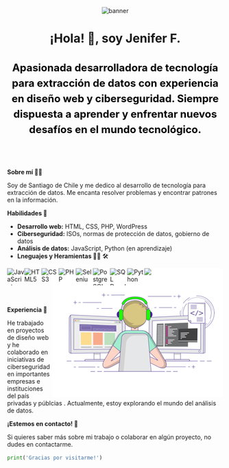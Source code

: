 <div align="center">
  <img src="https://img.freepik.com/vector-premium/tecnologia-diseno-arte-moderno-cabeza-humana-gafas-vr-innovaciones-herramientas-creativas_88272-4939.jpg?w=2000" alt="banner" style="max-width: 100%; height: auto; object-fit: cover;">
</div>

<h1 align="center">¡Hola! 👋, soy Jenifer F.</h1>

<h3 align="center" style="color: black; font-size: 24px; line-height: 1.5;">Apasionada desarrolladora de tecnología para extracción de datos con experiencia en diseño web y ciberseguridad. Siempre dispuesta a aprender y enfrentar nuevos desafíos en el mundo tecnológico.</h3>
<br>
<br>

**Sobre mí 👩‍💻**

Soy de Santiago de Chile  y me dedico al desarrollo de tecnología para extracción de datos. Me encanta resolver problemas y encontrar patrones en la información.

**Habilidades 🚀**

* **Desarrollo web:** HTML, CSS, PHP, WordPress
* **Ciberseguridad:** ISOs, normas de protección de datos, gobierno de datos
* **Análisis de datos:** JavaScript, Python (en aprendizaje)
* **Lneguajes y Heramientas 👩‍💻** 🛠️
<img align="right" alt="Coding" width="400" src="https://raw.githubusercontent.com/devSouvik/devSouvik/master/gif3.gif">
<div style="display: flex; align-items: center;">
  <img src="https://upload.wikimedia.org/wikipedia/commons/thumb/9/99/Unofficial_JavaScript_logo_2.svg/320px-Unofficial_JavaScript_logo_2.svg.png" alt="JavaScript" width="40" height="40">
  <img src="https://upload.wikimedia.org/wikipedia/commons/6/61/HTML5_logo_and_wordmark.svg" alt="HTML5" width="40" height="40">
  <img src="https://simpleicons.org/icons/css3.svg" alt="CSS3" width="40" height="40">
  <img src="https://simpleicons.org/icons/php.svg" alt="PHP" width="40" height="40">
  <img src="https://upload.wikimedia.org/wikipedia/commons/thumb/d/d5/Selenium_Logo.png/220px-Selenium_Logo.png" alt="Selenium" width="40" height="40">
  <img src="https://www.todopostgresql.com/wp-content/uploads/2018/07/curso1-2.png" alt="PostgreSQL" width="40" height="40">
  <img src="https://upload.wikimedia.org/wikipedia/en/thumb/6/68/Oracle_SQL_Developer_logo.svg/1200px-Oracle_SQL_Developer_logo.svg.png" alt="SQL Developer" width="40" height="40">  
  <img src="https://upload.wikimedia.org/wikipedia/commons/thumb/c/c3/Python-logo-notext.svg/640px-Python-logo-notext.svg.png" alt="Python" width="40" height="40">
  <img src="https://miro.medium.com/v2/resize:fit:772/0*oN9jA-Ad3mRlPAYy.png" height="40">
</div>

<br>
<br>

**Experiencia 💼**

He trabajado en proyectos de diseño web y he colaborado en iniciativas de ciberseguridad en importantes empresas e instituciones del país privadas y públcias . Actualmente, estoy explorando el mundo del análisis de datos.

**¡Estemos en contacto! 🤝**

Si quieres saber más sobre mi trabajo o colaborar en algún proyecto, no dudes en contactarme.

```python
print('Gracias por visitarme!')
```

